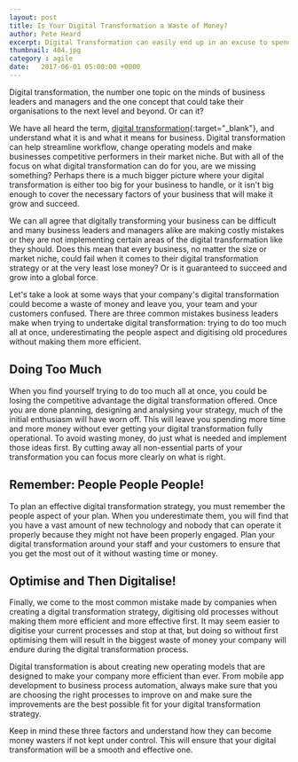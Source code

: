 ```yaml
---
layout: post
title: Is Your Digital Transformation a Waste of Money?
author: Pete Heard
excerpt: Digital Transformation can easily end up in an excuse to spend spend spend. Let's take a moment and consider some of the pitfalls first which could cost you!
thumbnail: 404.jpg
category : agile
date:   2017-06-01 05:00:00 +0000
---
```


Digital transformation, the number one topic on the minds of business leaders and managers and the one concept that could take their organisations to the next level and beyond. Or can it?

We have all heard the term, [digital transformation](no-one-understands-digital-transformation-heres-why){:target="_blank"}, and understand what it is and what it means for business. Digital transformation can help streamline workflow, change operating models and make businesses competitive performers in their market niche. But with all of the focus on what digital transformation can do for you, are we missing something? Perhaps there is a much bigger picture where your digital transformation is either too big for your business to handle, or it isn't big enough to cover the necessary factors of your business that will make it grow and succeed.

We can all agree that digitally transforming your business can be difficult and many business leaders and managers alike are making costly mistakes or they are not implementing certain areas of the digital transformation like they should. Does this mean that every business, no matter the size or market niche, could fail when it comes to their digital transformation strategy or at the very least lose money? Or is it guaranteed to succeed and grow into a global force.

Let's take a look at some ways that your company's digital transformation could become a waste of money and leave you, your team and your customers confused. There are three common mistakes business leaders make when trying to undertake digital transformation: trying to do too much all at once, underestimating the people aspect and digitising old procedures without making them more efficient.

## Doing Too Much

When you find yourself trying to do too much all at once, you could be losing the competitive advantage the digital transformation offered. Once you are done planning, designing and analysing your strategy, much of the initial enthusiasm will have worn off. This will leave you spending more time and more money without ever getting your digital transformation fully operational. To avoid wasting money, do just what is needed and implement those ideas first. By cutting away all non-essential parts of your transformation you can focus more clearly on what is right. 

## Remember: People People People!

To plan an effective digital transformation strategy, you must remember the people aspect of your plan. When you underestimate them, you will find that you have a vast amount of new technology and nobody that can operate it properly because they might not have been properly engaged. Plan your digital transformation around your staff and your customers to ensure that you get the most out of it without wasting time or money.

## Optimise and Then Digitalise!

Finally, we come to the most common mistake made by companies when creating a digital transformation strategy, digitising old processes without making them more efficient and more effective first. It may seem easier to digitise your current processes and stop at that, but doing so without first optimising them will result in the biggest waste of money your company will endure during the digital transformation process.

Digital transformation is about creating new operating models that are designed to make your company more efficient than ever. From mobile app development to business process automation, always make sure that you are choosing the right processes to improve on and make sure the improvements are the best possible fit for your digital transformation strategy.

Keep in mind these three factors and understand how they can become money wasters if not kept under control. This will ensure that your digital transformation will be a smooth and effective one.